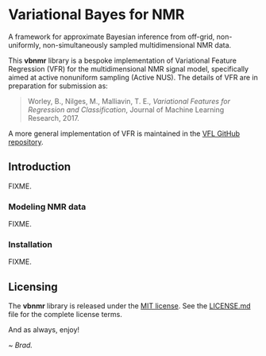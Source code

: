 
# Variational Bayes for NMR

A framework for approximate Bayesian inference from off-grid, non-uniformly,
non-simultaneously sampled multidimensional NMR data.

This **vbnmr** library is a bespoke implementation of Variational Feature
Regression (VFR) for the multidimensional NMR signal model, specifically
aimed at active nonuniform sampling (Active NUS). The details of VFR are
in preparation for submission as:

> Worley, B., Nilges, M., Malliavin, T. E., _Variational Features for
> Regression and Classification_, Journal of Machine Learning Research,
> 2017.

A more general implementation of VFR is maintained in the
[VFL GitHub repository](http://github.com/geekysuavo/vfl).

## Introduction

FIXME.

### Modeling NMR data

FIXME.

### Installation

FIXME.

## Licensing

The **vbnmr** library is released under the
[MIT license](https://opensource.org/licenses/MIT). See the
[LICENSE.md](LICENSE.md) file for the complete license terms.

And as always, enjoy!

*~ Brad.*

